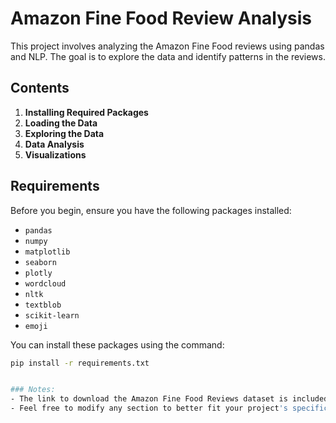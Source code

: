 # Amazon Fine Food Review Analysis

This project involves analyzing the Amazon Fine Food reviews using pandas and NLP. The goal is to explore the data and identify patterns in the reviews.

## Contents

1. **Installing Required Packages**
2. **Loading the Data**
3. **Exploring the Data**
4. **Data Analysis**
5. **Visualizations**

## Requirements

Before you begin, ensure you have the following packages installed:

- `pandas`
- `numpy`
- `matplotlib`
- `seaborn`
- `plotly`
- `wordcloud`
- `nltk`
- `textblob`
- `scikit-learn`
- `emoji`

You can install these packages using the command:

```bash
pip install -r requirements.txt


### Notes:
- The link to download the Amazon Fine Food Reviews dataset is included.
- Feel free to modify any section to better fit your project's specifics or additional insights.
